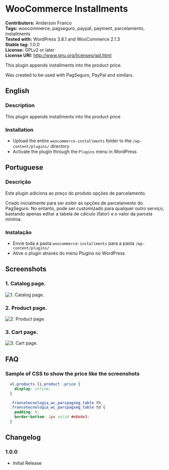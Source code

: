 # WooCommerce Installments #
**Contributors:** Anderson Franco  
**Tags:** woocommerce, pagseguro, paypal, payment, parcelamento, installments  
**Tested with:** WordPress 3.8.1 and WooCommerce 2.1.3  
**Stable tag:** 1.0.0  
**License:** GPLv2 or later  
**License URI:** http://www.gnu.org/licenses/gpl.html  

This plugin appends installments into the product price.

Was created to be used with PagSeguro, PayPal and similars.

## English ##

### Description ###

This plugin appends installments into the product price

### Installation ###

* Upload the entire `woocommerce-installments` folder to the `/wp-content/plugins/` directory
* Activate the plugin through the `Plugins` menu in WordPress

## Portuguese ##

### Descri&ccedil;&atilde;o ###

Este plugin adiciona ao preço do produto opções de parcelamento.

Criado inicialmente para ser exibir as opções de parcelamento do PagSeguro. No entanto, pode ser customizado para qualquer outro serviço, bastando apenas editar a tabela de cálculo (fator) e o valor da parcela mínima.

### Instala&ccedil;&atilde;o ###

* Envie toda a pasta `woocommerce-installments` para a pasta `/wp-content/plugins/`
* Ative o plugin através do menu Plugins no WordPress

## Screenshots ##

### 1. Catalog page. ###
![1. Catalog page.](http://andersonfranco.github.io/images/woocommerce-installments/catalog.png)

### 2. Product page. ###
![2. Product page.](http://andersonfranco.github.io/images/woocommerce-installments/product.png)

### 3. Cart page. ###
![3. Cart page.](http://andersonfranco.github.io/images/woocommerce-installments/cart.png)

## FAQ ##

### Sample of CSS to show the price like the screenshots ###

```css
  ul.products li.product .price {  
    display: inline;  
  }  

  .francotecnologia_wc_parcpagseg_table th,  
  .francotecnologia_wc_parcpagseg_table td {  
    padding: 0;  
    border-bottom: 1px solid #e8e4e3;  
  }  
```

## Changelog ##

### 1.0.0 ###

* Initial Release
